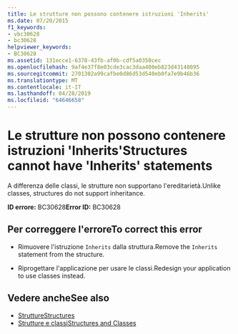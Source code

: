 ```yaml
---
title: Le strutture non possono contenere istruzioni 'Inherits'
ms.date: 07/20/2015
f1_keywords:
- vbc30628
- bc30628
helpviewer_keywords:
- BC30628
ms.assetid: 131ecce1-6378-43fb-af0b-cdf5a0350cec
ms.openlocfilehash: 9af4e37f8e03cde3cac3daa400eb823d43148095
ms.sourcegitcommit: 2701302a99cafbe0d86d53d540eb0fa7e9b46b36
ms.translationtype: MT
ms.contentlocale: it-IT
ms.lasthandoff: 04/28/2019
ms.locfileid: "64646658"
---
```

# <a name="structures-cannot-have-inherits-statements"></a><span data-ttu-id="bfc14-102">Le strutture non possono contenere istruzioni 'Inherits'</span><span class="sxs-lookup"><span data-stu-id="bfc14-102">Structures cannot have 'Inherits' statements</span></span>
<span data-ttu-id="bfc14-103">A differenza delle classi, le strutture non supportano l'ereditarietà.</span><span class="sxs-lookup"><span data-stu-id="bfc14-103">Unlike classes, structures do not support inheritance.</span></span>  
  
 <span data-ttu-id="bfc14-104">**ID errore:** BC30628</span><span class="sxs-lookup"><span data-stu-id="bfc14-104">**Error ID:** BC30628</span></span>  
  
## <a name="to-correct-this-error"></a><span data-ttu-id="bfc14-105">Per correggere l'errore</span><span class="sxs-lookup"><span data-stu-id="bfc14-105">To correct this error</span></span>  
  
- <span data-ttu-id="bfc14-106">Rimuovere l'istruzione `Inherits` dalla struttura.</span><span class="sxs-lookup"><span data-stu-id="bfc14-106">Remove the `Inherits` statement from the structure.</span></span>  
  
- <span data-ttu-id="bfc14-107">Riprogettare l'applicazione per usare le classi.</span><span class="sxs-lookup"><span data-stu-id="bfc14-107">Redesign your application to use classes instead.</span></span>  
  
## <a name="see-also"></a><span data-ttu-id="bfc14-108">Vedere anche</span><span class="sxs-lookup"><span data-stu-id="bfc14-108">See also</span></span>

- [<span data-ttu-id="bfc14-109">Strutture</span><span class="sxs-lookup"><span data-stu-id="bfc14-109">Structures</span></span>](../../visual-basic/programming-guide/language-features/data-types/structures.md)
- [<span data-ttu-id="bfc14-110">Strutture e classi</span><span class="sxs-lookup"><span data-stu-id="bfc14-110">Structures and Classes</span></span>](../../visual-basic/programming-guide/language-features/data-types/structures-and-classes.md)
